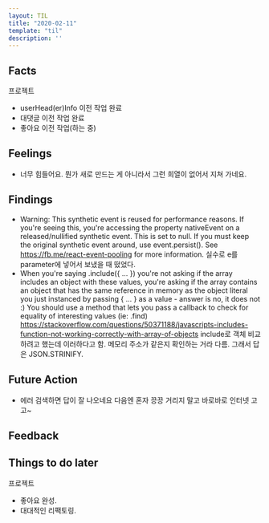 ```yaml
---
layout: TIL
title: "2020-02-11"
template: "til"
description: ''
---
```



## Facts

프로젝트

- userHead(er)Info 이전 작업 완료  
- 대댓글 이전 작업 완료  
- 좋아요 이전 작업(하는 중)

## Feelings

- 너무 힘들어요. 뭔가 새로 만드는 게 아니라서 그런 희열이 없어서 지쳐 가네요.

## Findings

- Warning: This synthetic event is reused for performance reasons. If you're seeing this, you're accessing the property nativeEvent on a released/nullified synthetic event. This is set to null. If you must keep the original synthetic event around, use event.persist(). See https://fb.me/react-event-pooling for more information. 실수로 e를 parameter에 넣어서 보냈을 때 떴었다.
- When you're saying .include({ ... }) you're not asking if the array includes an object with these values, you're asking if the array contains an object that has the same reference in memory as the object literal you just instanced by passing { ... } as a value - answer is no, it does not :) You should use a method that lets you pass a callback to check for equality of interesting values (ie: .find) 
<https://stackoverflow.com/questions/50371188/javascripts-includes-function-not-working-correctly-with-array-of-objects>
include로 객체 비교하려고 했는데 이러하다고 함. 메모리 주소가 같은지 확인하는 거라 다름. 그래서 답은 JSON.STRINIFY.

## Future Action

- 에러 검색하면 답이 잘 나오네요 다음엔 혼자 끙끙 거리지 말고 바로바로 인터넷 고고~

## Feedback

## Things to do later

프로젝트

- 좋아요 완성.
- 대대적인 리팩토링.